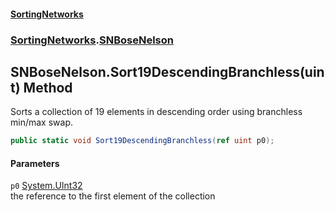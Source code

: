 #### [SortingNetworks](./index.md 'index')
### [SortingNetworks](./SortingNetworks.md 'SortingNetworks').[SNBoseNelson](./SortingNetworks-SNBoseNelson.md 'SortingNetworks.SNBoseNelson')
## SNBoseNelson.Sort19DescendingBranchless(uint) Method
Sorts a collection of 19 elements in descending order using branchless min/max swap.  
```csharp
public static void Sort19DescendingBranchless(ref uint p0);
```
#### Parameters
<a name='SortingNetworks-SNBoseNelson-Sort19DescendingBranchless(uint)-p0'></a>
`p0` [System.UInt32](https://docs.microsoft.com/en-us/dotnet/api/System.UInt32 'System.UInt32')  
the reference to the first element of the collection  
  
